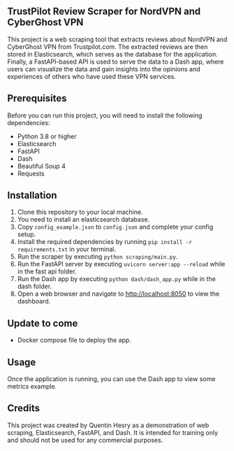 ## TrustPilot Review Scraper for NordVPN and CyberGhost VPN

This project is a web scraping tool that extracts reviews about NordVPN and CyberGhost VPN from Trustpilot.com. The extracted reviews are then stored in Elasticsearch, which serves as the database for the application. Finally, a FastAPI-based API is used to serve the data to a Dash app, where users can visualize the data and gain insights into the opinions and experiences of others who have used these VPN services.

## Prerequisites

Before you can run this project, you will need to install the following dependencies:

- Python 3.8 or higher
- Elasticsearch
- FastAPI
- Dash
- Beautiful Soup 4
- Requests

## Installation

1. Clone this repository to your local machine.
2. You need to install an elasticsearch database.
3. Copy `config_example.json` to `config.json` and complete your config setup.
4. Install the required dependencies by running `pip install -r requirements.txt` in your terminal.
5. Run the scraper by executing `python scraping/main.py`.
6. Run the FastAPI server by executing `uvicorn server:app --reload` while in the fast api folder.
7. Run the Dash app by executing `python dash/dash_app.py` while in the dash folder.
8. Open a web browser and navigate to [http://localhost:8050](http://localhost:8050) to view the dashboard.

## Update to come

- Docker compose file to deploy the app.

## Usage

Once the application is running, you can use the Dash app to view some metrics example.

## Credits

This project was created by Quentin Hesry as a demonstration of web scraping, Elasticsearch, FastAPI, and Dash. 
It is intended for training only and should not be used for any commercial purposes.
